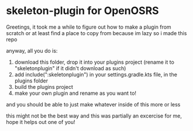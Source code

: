 # skeleton-plugin for OpenOSRS
Greetings, it took me a while to figure out how to make a plugin from scratch or at least find a place to copy from because im lazy so i made this repo

anyway, all you do is:
  1) download this folder, drop it into your plugins project (rename it to "skeletonplugin" if it didn't download as such)
  2) add  include(":skeletonplugin") in your settings.gradle.kts file, in the plugins folder
  3) build the plugins project
  4) make your own plugin and rename as you want to!
  
  and you should be able to just make whatever inside of this more or less
 
 this might not be the best way and this was partially an excercise for me, hope it helps out one of you!
